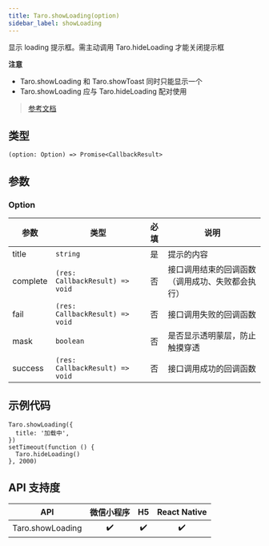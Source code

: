 ```yaml
---
title: Taro.showLoading(option)
sidebar_label: showLoading
---
```


显示 loading 提示框。需主动调用 Taro.hideLoading 才能关闭提示框

**注意**
- Taro.showLoading 和 Taro.showToast 同时只能显示一个
- Taro.showLoading 应与 Taro.hideLoading 配对使用

> [参考文档](https://developers.weixin.qq.com/miniprogram/dev/api/ui/interaction/wx.showLoading.html)

## 类型

```tsx
(option: Option) => Promise<CallbackResult>
```

## 参数

### Option

| 参数 | 类型 | 必填 | 说明 |
| --- | --- | :---: | --- |
| title | `string` | 是 | 提示的内容 |
| complete | `(res: CallbackResult) => void` | 否 | 接口调用结束的回调函数（调用成功、失败都会执行） |
| fail | `(res: CallbackResult) => void` | 否 | 接口调用失败的回调函数 |
| mask | `boolean` | 否 | 是否显示透明蒙层，防止触摸穿透 |
| success | `(res: CallbackResult) => void` | 否 | 接口调用成功的回调函数 |

## 示例代码

```tsx
Taro.showLoading({
  title: '加载中',
})
setTimeout(function () {
  Taro.hideLoading()
}, 2000)
```

## API 支持度

| API | 微信小程序 | H5 | React Native |
| :---: | :---: | :---: | :---: |
| Taro.showLoading | ✔️ | ✔️ | ✔️ |
